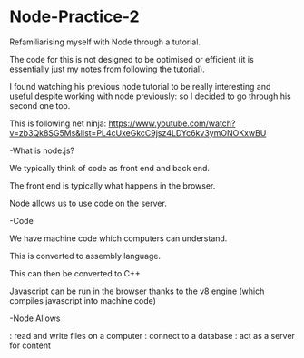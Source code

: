 # Node-Practice-2
Refamiliarising myself with Node through a tutorial. 

The code for this is not designed to be optimised or efficient (it is essentially just my notes from following the tutorial).

I found watching his previous node tutorial to be really interesting and useful despite working with node previously: so I decided to go through his second one too.

This is following net ninja: https://www.youtube.com/watch?v=zb3Qk8SG5Ms&list=PL4cUxeGkcC9jsz4LDYc6kv3ymONOKxwBU


-What is node.js?

We typically think of code as front end and back end. 

The front end is typically what happens in the browser. 

Node allows us to use code on the server.

-Code

We have machine code which computers can understand. 

This is converted to assembly language. 

This can then be converted to C++ 

Javascript can be run in the browser thanks to the v8 engine (which compiles javascript into machine code)

-Node Allows

: read and write files on a computer 
: connect to a database 
: act as a server for content

